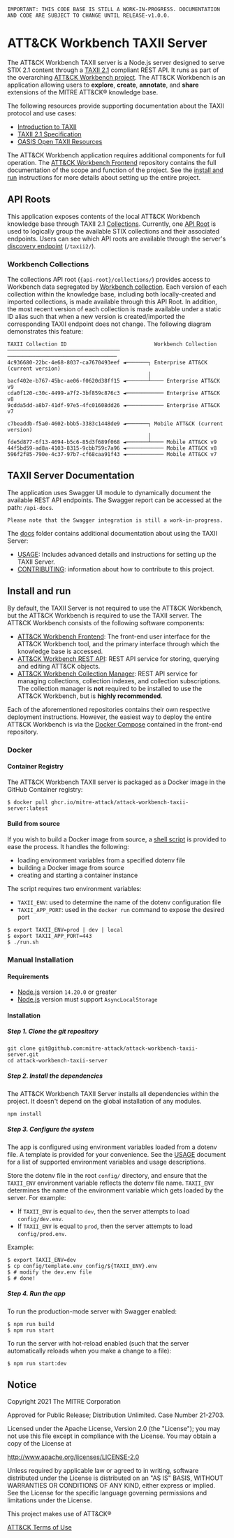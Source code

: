 ```text
IMPORTANT: THIS CODE BASE IS STILL A WORK-IN-PROGRESS. DOCUMENTATION AND CODE ARE SUBJECT TO CHANGE UNTIL RELEASE-v1.0.0. 
```
# ATT&CK Workbench TAXII Server

The ATT&CK Workbench TAXII server is a Node.js server designed to serve STIX 2.1 content through a
[TAXII 2.1](https://docs.oasis-open.org/cti/taxii/v2.1/csprd02/taxii-v2.1-csprd02.html) compliant REST API. It
runs as part of the overarching [ATT&CK Workbench project](https://medium.com/mitre-engenuity/att-ck-workbench-a-tool-for-extending-att-ck-e1718cbfe0ef).
The ATT&CK Workbench is an application allowing users to **explore**, **create**, **annotate**, and **share** extensions
of the MITRE ATT&CK® knowledge base.

The following resources provide supporting documentation about the TAXII protocol and use cases:
- [Introduction to TAXII](https://oasis-open.github.io/cti-documentation/taxii/intro.html)
- [TAXII 2.1 Specification](https://docs.oasis-open.org/cti/taxii/v2.1/os/taxii-v2.1-os.html)
- [OASIS Open TAXII Resources](https://oasis-open.github.io/cti-documentation/resources.html#taxii-21-specification)
<!-- TODO: this will need to change when the official TAXII 2.1 server is hosted and docs are migrated to attack-workbench-data -->
<!-- [accessing ATT&CK data via TAXII](https://github.com/mitre/cti/blob/master/USAGE.md#access-from-the-attck-taxii-server) -->

The ATT&CK Workbench application requires additional components for full operation. 
The [ATT&CK Workbench Frontend](https://github.com/center-for-threat-informed-defense/attack-workbench-frontend) 
repository contains the full documentation of the scope and function of the project. See the [install and run](#install-and-run) 
instructions for more details about setting up the entire project.

## API Roots

This application exposes contents of the local ATT&CK Workbench knowledge base through TAXII 2.1 [Collections](https://docs.oasis-open.org/cti/taxii/v2.1/os/taxii-v2.1-os.html#_Toc31107500). 
Currently, one [API Root](https://docs.oasis-open.org/cti/taxii/v2.1/os/taxii-v2.1-os.html#_Toc31107498) is used to 
logically group the available STIX collections and their associated endpoints. Users can see which API roots are available
through the server's [discovery endpoint](https://docs.oasis-open.org/cti/taxii/v2.1/os/taxii-v2.1-os.html#_q0a03pfr5x7n) (`/taxii2/`).

### Workbench Collections

The collections API root (`{api-root}/collections/`) provides access to Workbench data segregated by 
[Workbench collection](https://github.com/center-for-threat-informed-defense/attack-workbench-frontend/blob/master/docs/collections.md). 
Each version of each collection within the knowledge base, including both locally-created and imported collections, is 
made available through this API Root. In addition, the most recent version of each collection is made available under a 
static ID alias such that when a new version is created/imported the corresponding TAXII endpoint does not change. The 
following diagram demonstrates this feature:

```
TAXII Collection ID                            Workbench Collection
────────────────────────────────────           ───────────────────────────────────
4c936680-22bc-4e68-8037-ca7670493eef ◄───────┐ Enterprise ATT&CK (current version)
                                             │
bacf402e-b767-45bc-ae06-f0620d38ff15 ◄───────┴──── Enterprise ATT&CK v9
cda0f120-c30c-4499-a7f2-3bf859c876c3 ◄──────────── Enterprise ATT&CK v8
9cdda5dd-a8b7-41df-97e5-4fc01608dd26 ◄──────────── Enterprise ATT&CK v7

c7beaddb-f5a0-4602-bbb5-3383c1448de9 ◄───────┐ Mobile ATT&CK (current version)
                                             │
fde5d877-6f13-4694-b5c6-85d3f689f068 ◄───────┴──── Mobile ATT&CK v9
44f5bd59-ad8a-4103-8315-9cbb759c7a96 ◄──────────── Mobile ATT&CK v8
596f2f85-790e-4c37-97b7-cf68caa91f43 ◄──────────── Mobile ATT&CK v7
```

## TAXII Server Documentation
The application uses Swagger UI module to dynamically document the available REST API endpoints. The Swagger report can 
be accessed at the path: `/api-docs`.
```text
Please note that the Swagger integration is still a work-in-progress. 
```

The [docs](/docs/README.md) folder contains additional documentation about using the TAXII Server:
- [USAGE](/docs/USAGE.md): Includes advanced details and instructions for setting up the TAXII Server.
- [CONTRIBUTING](/docs/CONTRIBUTING.md): information about how to contribute to this project.

## Install and run

By default, the TAXII Server is not required to use the ATT&CK Workbench, but the ATT&CK Workbench is required to use 
the TAXII server. The ATT&CK Workbench consists of the following software components:

- [ATT&CK Workbench Frontend](https://github.com/center-for-threat-informed-defense/attack-workbench-frontend): The front-end user interface for the ATT&CK Workbench tool, and the primary interface through which the knowledge base is accessed.
- [ATT&CK Workbench REST API](https://github.com/center-for-threat-informed-defense/attack-workbench-rest-api): REST API service for storing, querying and editing ATT&CK objects.
- [ATT&CK Workbench Collection Manager](https://github.com/center-for-threat-informed-defense/attack-workbench-collection-manager): REST API service for managing collections, collection indexes, and collection subscriptions. The collection manager is **not** required to be installed to use the ATT&CK Workbench, but is **highly recommended**.

Each of the aforementioned repositories contains their own respective deployment instructions. However, the easiest way
to deploy the entire ATT&CK Workbench is via the [Docker Compose](https://github.com/center-for-threat-informed-defense/attack-workbench-frontend/blob/master/docs/docker-compose.md) contained in the front-end repository.

### Docker
#### Container Registry
The ATT&CK Workbench TAXII server is packaged as a Docker image in the GitHub Container registry:
```shell
$ docker pull ghcr.io/mitre-attack/attack-workbench-taxii-server:latest
```

#### Build from source

If you wish to build a Docker image from source, a [shell script](./run.sh) is provided to ease the process. It handles
the following:
- loading environment variables from a specified dotenv file
- building a Docker image from source
- creating and starting a container instance

The script requires two environment variables:
- `TAXII_ENV`: used to determine the name of the dotenv configuration file
- `TAXII_APP_PORT`: used in the `docker run` command to expose the desired port
```shell
$ export TAXII_ENV=prod | dev | local
$ export TAXII_APP_PORT=443
$ ./run.sh
```
### Manual Installation

#### Requirements

- [Node.js](https://nodejs.org) version `14.20.0` or greater
- [Node.js](https://nodejs.org) version must support `AsyncLocalStorage`
 
#### Installation

##### Step 1. Clone the git repository

```
git clone git@github.com:mitre-attack/attack-workbench-taxii-server.git
cd attack-workbench-taxii-server
```

##### Step 2. Install the dependencies

The ATT&CK Workbench TAXII Server installs all dependencies within the project.
It doesn't depend on the global installation of any modules.

```
npm install
```

##### Step 3. Configure the system

The app is configured using environment variables loaded from a dotenv file. A template is provided for your convenience. 
See the [USAGE](./docs/USAGE.md#environment-variables) document for a list of supported environment variables and usage 
descriptions. 

Store the dotenv file in the root `config/` directory, and ensure that the `TAXII_ENV` environment variable reflects the 
dotenv file name. `TAXII_ENV` determines the name of the environment variable which gets loaded by the server. For example:
- If `TAXII_ENV` is equal to `dev`, then the server attempts to load `config/dev.env`.
- If `TAXII_ENV` is equal to `prod`, then the server attempts to load `config/prod.env`.

Example:
```shell
$ export TAXII_ENV=dev
$ cp config/template.env config/${TAXII_ENV}.env
$ # modify the dev.env file 
$ # done!
```
##### Step 4. Run the app

To run the production-mode server with Swagger enabled:
```shell
$ npm run build
$ npm run start
```
To run the server with hot-reload enabled (such that the server automatically reloads when you make a change to a file):
```shell
$ npm run start:dev
```

## Notice 

Copyright 2021 The MITRE Corporation

Approved for Public Release; Distribution Unlimited. Case Number 21-2703.

Licensed under the Apache License, Version 2.0 (the "License"); you may not use this file except in compliance with the License. You may obtain a copy of the License at 

http://www.apache.org/licenses/LICENSE-2.0 

Unless required by applicable law or agreed to in writing, software distributed under the License is distributed on an "AS IS" BASIS, WITHOUT WARRANTIES OR CONDITIONS OF ANY KIND, either express or implied. See the License for the specific language governing permissions and limitations under the License. 

This project makes use of ATT&CK®

[ATT&CK Terms of Use](https://attack.mitre.org/resources/terms-of-use/)
